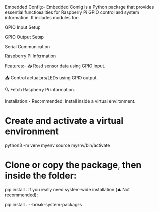 Embedded Config:-
      Embedded Config is a Python package that provides essential functionalities for Raspberry Pi GPIO control and system information.
It includes modules for:

GPIO Input Setup

GPIO Output Setup

Serial Communication 

Raspberry Pi Information 

Features:-
📥 Read sensor data using GPIO input.

📤 Control actuators/LEDs using GPIO output.

🔍 Fetch Raspberry Pi information.

Installation:-
Recommended: Install inside a virtual environment.

# Create and activate a virtual environment
python3 -m venv myenv
source myenv/bin/activate

# Clone or copy the package, then inside the folder:
pip install .
If you really need system-wide installation (⚠️ Not recommended):

pip install . --break-system-packages
